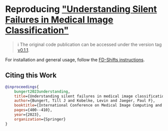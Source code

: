# Reproducing ["Understanding Silent Failures in Medical Image Classification"](https://arxiv.org/abs/2307.14729)

> :information_source: The original code publication can be accessed under the version tag [v0.1.1](https://github.com/IML-DKFZ/fd-shifts/releases/tag/v0.1.1).

For installation and general usage, follow the [FD-Shifts instructions](https://github.com/IML-DKFZ/fd-shifts/blob/v0.1.1/README.md).

## Citing this Work

```bibtex
@inproceedings{
    bungert2023understanding,
    title={Understanding silent failures in medical image classification},
    author={Bungert, Till J and Kobelke, Levin and Jaeger, Paul F},
    booktitle={International Conference on Medical Image Computing and Computer-Assisted Intervention},
    pages={400--410},
    year={2023},
    organization={Springer}
}
```
